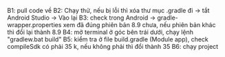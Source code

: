 B1: pull code về
B2: Chạy thử, nếu bị lỗi thì xóa thư mục .gradle đi -> tắt Android Studio -> Vào lại
B3: check trong Android -> gradle-wrapper.properties xem đã đúng phiên bản
8.9 chưa, nếu phiên bản khác thì đổi lại thành 8.9
B4: mở terminal ở góc bên trái dưới, chạy lệnh "gradlew.bat build"
B5: kiểm tra ở file build.gradle (Module app), check compileSdk có phải 35 k, nếu không phải thì đổi thành 35
B6: chạy project